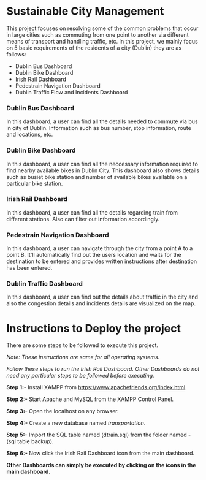 # Sustainable City Management 
This project focuses on resolving some of the common problems that occur in large cities such as commuting from one point to another via different means of transport and handling traffic, etc. In this project, we mainly focus on 5 basic requirements of the residents of a city (Dublin) they are as follows:

* Dublin Bus Dashboard
* Dublin Bike Dashboard
* Irish Rail Dashboard
* Pedestrain Navigation Dashboard
* Dublin Traffic Flow and Incidents Dashboard

### Dublin Bus Dashboard
In this dashboard, a user can find all the details needed to commute via bus in city of Dublin. Information such as bus number, stop information, route and locations, etc.

### Dublin Bike Dashboard
In this dashboard, a user can find all the neccessary information required to find nearby available bikes in Dublin City. This dashboard also shows details such as busiet bike station and number of available bikes available on a particular bike station.

### Irish Rail Dashboard
In this dashboard, a user can find all the details regarding train from different stations. Also can filter out information accordingly.

### Pedestrain Navigation Dashboard
In this dashboard, a user can navigate through the city from a point A to a point B. It'll automatically find out the users location and waits for the destination to be entered and provides written instructions after destination has been entered.

### Dublin Traffic Dashboard
In this dashboard, a user can find out the details about traffic in the city and also the congestion details and incidents details are visualized on the map.

# Instructions to Deploy the project
There are some steps to be followed to execute this project.

*Note: These instructions are same for all operating systems.*

*Follow these steps to run the Irish Rail Dashboard. Other Dashboards do not need any particular steps to be followed before executing.*

**Step 1:-** Install XAMPP from https://www.apachefriends.org/index.html.

**Step 2:-** Start Apache and MySQL from the XAMPP Control Panel.

**Step 3:-** Open the localhost on any browser.

**Step 4:-** Create a new database named *transportation*.

**Step 5:-** Import the SQL table named (dtrain.sql) from the folder named - (sql table backup).

**Step 6:-** Now click the Irish Rail Dashboard icon from the main dashboard.

**Other Dashboards can simply be executed by clicking on the icons in the main dashboard.**
